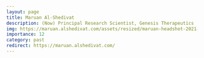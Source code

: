 ```yaml
---
layout: page
title: Maruan Al-Shedivat
description: (Now) Principal Research Scientist, Genesis Therapeutics
img: https://maruan.alshedivat.com/assets/resized/maruan-headshot-2021-1400x1755.webp
importance: 12
category: past
redirect: https://maruan.alshedivat.com/
---
```

